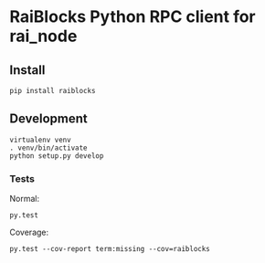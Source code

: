 # RaiBlocks Python RPC client for rai_node


## Install

```
pip install raiblocks
```

## Development
```
virtualenv venv
. venv/bin/activate
python setup.py develop
```

### Tests

Normal:
```
py.test
```

Coverage:
```
py.test --cov-report term:missing --cov=raiblocks
```
